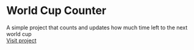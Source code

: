 # World Cup Counter
A simple project that counts and updates how much time left to the next world cup
<br/>
<a href="https://quantofaltapracopa.netlify.app"> Visit project </a>
